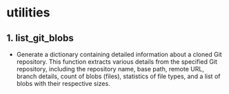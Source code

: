 # utilities

## 1. list_git_blobs 
* Generate a dictionary containing detailed information about a cloned Git repository.
This function extracts various details from the specified Git repository, including the repository name, base path, remote URL,  branch details, count of blobs (files), statistics of file types, and a list of blobs with their respective sizes.